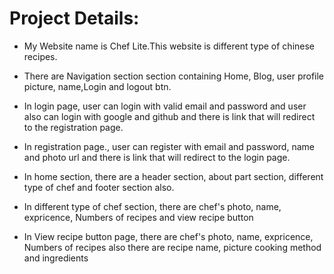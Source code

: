 # Project Details:

- My Website name is Chef Lite.This website is different type of chinese recipes.

- There are Navigation section section containing Home, Blog, user profile picture, name,Login and logout btn.

- In login page, user can login with valid email and password and user also can login with google and github and there is link that will redirect to the registration page.

- In registration page., user can register with email and password, name and photo url and there is link that will redirect to the login page.

- In home section, there are a header section, about part section, different type of chef and footer section also.
- In different type of chef section, there are chef's photo, name, expricence, Numbers of recipes and view recipe button
- In View recipe button page, there are chef's photo, name, expricence, Numbers of recipes also there are recipe name, picture cooking method and ingredients
